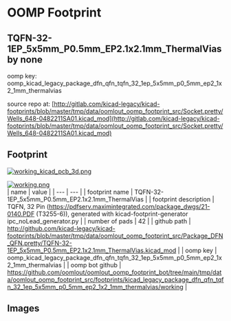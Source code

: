 # OOMP Footprint  
## TQFN-32-1EP_5x5mm_P0.5mm_EP2.1x2.1mm_ThermalVias  by none  
  
oomp key: oomp_kicad_legacy_package_dfn_qfn_tqfn_32_1ep_5x5mm_p0_5mm_ep2_1x2_1mm_thermalvias  
  
source repo at: [http://gitlab.com/kicad-legacy/kicad-footprints/blob/master/tmp/data/oomlout_oomp_footprint_src/Socket.pretty/Wells_648-0482211SA01.kicad_mod](http://gitlab.com/kicad-legacy/kicad-footprints/blob/master/tmp/data/oomlout_oomp_footprint_src/Socket.pretty/Wells_648-0482211SA01.kicad_mod)  
## Footprint  
  
[![working_kicad_pcb_3d.png](working_kicad_pcb_3d_600.png)](working_kicad_pcb_3d.png)  
  
[![working.png](working_600.png)](working.png)  
| name | value | 
| --- | --- | 
| footprint name | TQFN-32-1EP_5x5mm_P0.5mm_EP2.1x2.1mm_ThermalVias | 
| footprint description | TQFN, 32 Pin (https://pdfserv.maximintegrated.com/package_dwgs/21-0140.PDF (T3255-6)), generated with kicad-footprint-generator ipc_noLead_generator.py | 
| number of pads | 42 | 
| github path | http://github.com/kicad-legacy/kicad-footprints/blob/master/tmp/data/oomlout_oomp_footprint_src/Package_DFN_QFN.pretty/TQFN-32-1EP_5x5mm_P0.5mm_EP2.1x2.1mm_ThermalVias.kicad_mod | 
| oomp key | oomp_kicad_legacy_package_dfn_qfn_tqfn_32_1ep_5x5mm_p0_5mm_ep2_1x2_1mm_thermalvias | 
| oomp bot github | https://github.com/oomlout/oomlout_oomp_footprint_bot/tree/main/tmp/data/oomlout_oomp_footprint_src/footprints/kicad_legacy_package_dfn_qfn_tqfn_32_1ep_5x5mm_p0_5mm_ep2_1x2_1mm_thermalvias/working | 
## Images  
